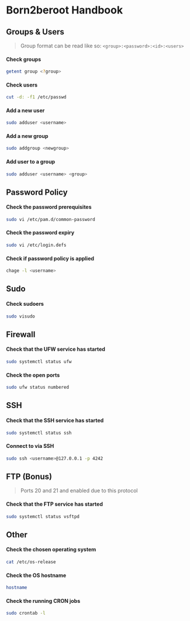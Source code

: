 # Born2beroot Handbook

## Groups & Users

> Group format can be read like so: `<group>:<password>:<id>:<users>`

#### Check groups

```bash
getent group <?group>
```

#### Check users

```bash
cut -d: -f1 /etc/passwd
```

#### Add a new user

```bash
sudo adduser <username>
```

#### Add a new group

```bash
sudo addgroup <newgroup>
```

#### Add user to a group

```bash
sudo adduser <username> <group>
```

## Password Policy

#### Check the password prerequisites

```bash
sudo vi /etc/pam.d/common-password
```

#### Check the password expiry

```bash
sudo vi /etc/login.defs
```

#### Check if password policy is applied

```bash
chage -l <username>
```

## Sudo

#### Check sudoers

```bash
sudo visudo
```

## Firewall

#### Check that the UFW service has started

```bash
sudo systemctl status ufw
```

#### Check the open ports

```bash
sudo ufw status numbered
```

## SSH

#### Check that the SSH service has started

```bash
sudo systemctl status ssh
```

#### Connect to via SSH

```bash
sudo ssh <username>@127.0.0.1 -p 4242
```

## FTP (Bonus)

> Ports 20 and 21 and enabled due to this protocol

#### Check that the FTP service has started

```bash
sudo systemctl status vsftpd
```

## Other

#### Check the chosen operating system

```bash
cat /etc/os-release
```

#### Check the OS hostname

```bash
hostname
```

#### Check the running CRON jobs

```bash
sudo crontab -l
```
